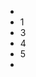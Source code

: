 <ul class="ant-pagination">
    <li class="ant-pagination__item  ant-pagenation__item--prev">
        <a class="ant-pagenation__link"></a>
    </li>
    <li class="ant-pagination__item">
        <a class="ant-pagenation__link">1</a>
    </li>
    <li class="ant-pagination__item ant-pagination__item--selected">
        <a class="ant-pagenation__link">3</a>
    </li>
    <li class="ant-pagination__item">
        <a class="ant-pagenation__link">4</a>
    </li>
    <li class="ant-pagination__item">
        <a class="ant-pagenation__link">5</a>
    </li>
    <li class="ant-pagination__item  ant-pagenation__item--next">
        <a class="ant-pagenation__link"></a>
    </li>
</ul>